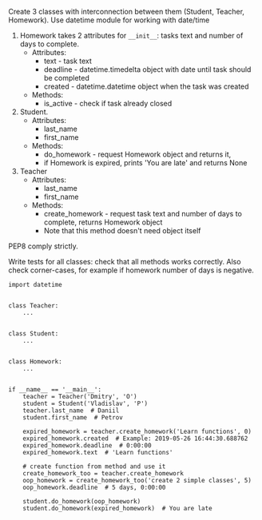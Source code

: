 Create 3 classes with interconnection between them (Student, Teacher,
Homework).
Use datetime module for working with date/time
1. Homework takes 2 attributes for `__init__`: tasks text and number of days to complete.
    - Attributes:
        - text - task text
        - deadline - datetime.timedelta object with date until task should be completed
        - created - datetime.datetime object when the task was created
    - Methods:
        - is_active - check if task already closed
1. Student. 
    - Attributes:
        - last_name
        - first_name
    - Methods:
        - do_homework - request Homework object and returns it,
        - if Homework is expired, prints 'You are late' and returns None
1. Teacher
    - Attributes:
        - last_name
        - first_name
    - Methods:
        - create_homework - request task text and number of days to complete, returns Homework object
        - Note that this method doesn't need object itself

PEP8 comply strictly.


Write tests for all classes: check that all methods works correctly.
Also check corner-cases, for example if homework number of days is negative.

```
import datetime


class Teacher:
    ...


class Student:
    ...


class Homework:
    ...


if __name__ == '__main__':
    teacher = Teacher('Dmitry', 'O')
    student = Student('Vladislav', 'P')
    teacher.last_name  # Daniil
    student.first_name  # Petrov

    expired_homework = teacher.create_homework('Learn functions', 0)
    expired_homework.created  # Example: 2019-05-26 16:44:30.688762
    expired_homework.deadline  # 0:00:00
    expired_homework.text  # 'Learn functions'

    # create function from method and use it
    create_homework_too = teacher.create_homework
    oop_homework = create_homework_too('create 2 simple classes', 5)
    oop_homework.deadline  # 5 days, 0:00:00

    student.do_homework(oop_homework)
    student.do_homework(expired_homework)  # You are late
```
